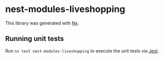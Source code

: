 # nest-modules-liveshopping

This library was generated with [Nx](https://nx.dev).

## Running unit tests

Run `nx test nest-modules-liveshopping` to execute the unit tests via [Jest](https://jestjs.io).
